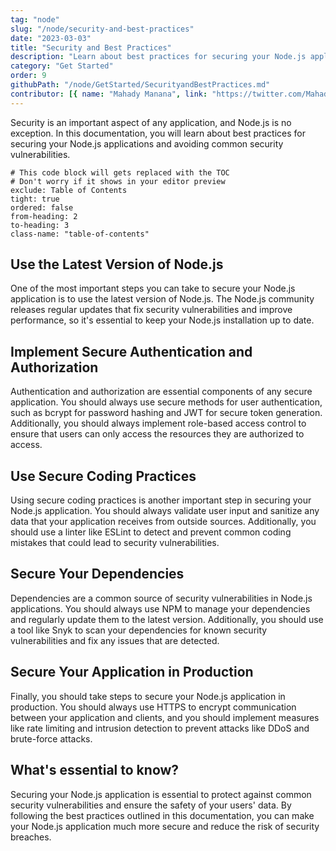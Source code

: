 ```yaml
---
tag: "node"
slug: "/node/security-and-best-practices"
date: "2023-03-03"
title: "Security and Best Practices"
description: "Learn about best practices for securing your Node.js applications and avoiding common security vulnerabilities"
category: "Get Started"
order: 9
githubPath: "/node/GetStarted/SecurityandBestPractices.md"
contributor: [{ name: "Mahady Manana", link: "https://twitter.com/MahadyManana" }, { name: "Haja", link: "https://twitter.com/Haja261M" }]
---
```



Security is an important aspect of any application, and Node.js is no exception. In this documentation, you will learn about best practices for securing your Node.js applications and avoiding common security vulnerabilities.

```toc
# This code block will gets replaced with the TOC
# Don't worry if it shows in your editor preview
exclude: Table of Contents
tight: true
ordered: false
from-heading: 2
to-heading: 3
class-name: "table-of-contents"
```
## Use the Latest Version of Node.js

One of the most important steps you can take to secure your Node.js application is to use the latest version of Node.js. The Node.js community releases regular updates that fix security vulnerabilities and improve performance, so it's essential to keep your Node.js installation up to date.

## Implement Secure Authentication and Authorization

Authentication and authorization are essential components of any secure application. You should always use secure methods for user authentication, such as bcrypt for password hashing and JWT for secure token generation. Additionally, you should always implement role-based access control to ensure that users can only access the resources they are authorized to access.

## Use Secure Coding Practices

Using secure coding practices is another important step in securing your Node.js application. You should always validate user input and sanitize any data that your application receives from outside sources. Additionally, you should use a linter like ESLint to detect and prevent common coding mistakes that could lead to security vulnerabilities.

## Secure Your Dependencies

Dependencies are a common source of security vulnerabilities in Node.js applications. You should always use NPM to manage your dependencies and regularly update them to the latest version. Additionally, you should use a tool like Snyk to scan your dependencies for known security vulnerabilities and fix any issues that are detected.

## Secure Your Application in Production

Finally, you should take steps to secure your Node.js application in production. You should always use HTTPS to encrypt communication between your application and clients, and you should implement measures like rate limiting and intrusion detection to prevent attacks like DDoS and brute-force attacks.

## What's essential to know?

Securing your Node.js application is essential to protect against common security vulnerabilities and ensure the safety of your users' data. By following the best practices outlined in this documentation, you can make your Node.js application much more secure and reduce the risk of security breaches.